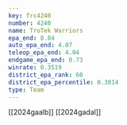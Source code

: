 ```yaml
---
key: frc4240
number: 4240
name: TroTek Warriors
epa_end: 8.84
auto_epa_end: 4.07
teleop_epa_end: 4.04
endgame_epa_end: 0.73
winrate: 0.3519
district_epa_rank: 60
district_epa_percentile: 0.3814
type: Team
---
```

[[2024gaalb]]
[[2024gadal]]
